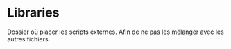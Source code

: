
# Libraries

Dossier où placer les scripts externes. Afin de ne pas les mélanger avec les autres fichiers.
